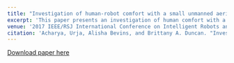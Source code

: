 ```yaml
---
title: "Investigation of human-robot comfort with a small unmanned aerial vehicle compared to a ground robot"
excerpt: 'This paper presents an investigation of human comfort with a small Unmanned Aerial Vehicle (sUAV) through a study offering a comparison of comfort with a sUAV versus a ground vehicle'
venue: '2017 IEEE/RSJ International Conference on Intelligent Robots and Systems (IROS)'
citation: 'Acharya, Urja, Alisha Bevins, and Brittany A. Duncan. "Investigation of human-robot comfort with a small unmanned aerial vehicle compared to a ground robot." 2017 IEEE/RSJ International Conference on Intelligent Robots and Systems (IROS). IEEE, 2017.'
---
```


[Download paper here](https://ieeexplore.ieee.org/iel7/8119304/8202121/08206104.pdf)
